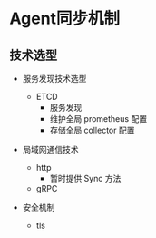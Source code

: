 # Agent同步机制

## 技术选型

- 服务发现技术选型
  - ETCD
    - 服务发现
    - 维护全局 prometheus 配置
    - 存储全局 collector 配置
- 局域网通信技术
  - http
    - 暂时提供 Sync 方法
  - gRPC
 
- 安全机制
  - tls